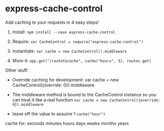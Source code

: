 express-cache-control
=====================

Add caching to your requests in 4 easy steps!


1. Install: `npm install --save express-cache-control`

2. Require: `var CacheControl = require("express-cache-control")`

3. Instantiate: `var cache = new CacheControl().middleware`

4. Mixin it: `app.get("/routetocache", cache("hours", 3), routes.get)`


Other stuff:

- Override caching for development: var cache = new CacheControl({override: 0}).middleware

- The middleware method is bound to the CacheControl instance so you can treat it like a real function `var cache = new CacheControl({override: 0}).middleware`

- leave off the value to assume 1 `cache("hour")`

cache for:
seconds
minutes
hours
days
weeks
months
years

